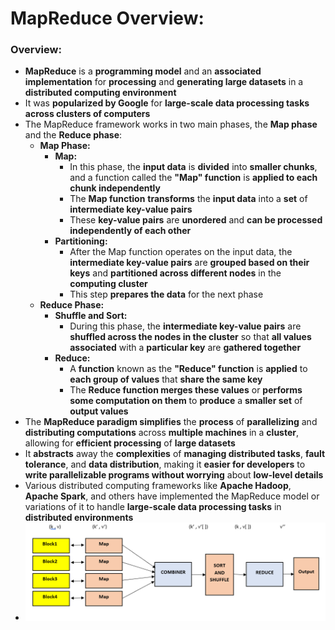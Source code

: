# MapReduce Overview:

### Overview:
* **MapReduce** is a **programming model** and an **associated implementation** for **processing** and **generating 
  large datasets** in a **distributed computing environment**
* It was **popularized by Google** for **large-scale data processing tasks across clusters of computers**
* The MapReduce framework works in two main phases, the **Map phase** and the **Reduce phase**:
  * **Map Phase:**
    * **Map:**
      * In this phase, the **input data** is **divided** into **smaller chunks**, and a function called the **"Map" 
        function** is **applied to each chunk independently**
      * The **Map function** **transforms** the **input data** into a **set** of **intermediate key-value pairs**
      * These **key-value pairs** are **unordered** and **can be processed independently of each other**
    * **Partitioning:**
      * After the Map function operates on the input data, the **intermediate key-value pairs** are **grouped based 
        on their keys** and **partitioned across different nodes** in the **computing cluster**
      * This step **prepares the data** for the next phase
  * **Reduce Phase:**
    * **Shuffle and Sort:**
      * During this phase, the **intermediate key-value pairs** are **shuffled across the nodes in the cluster** so that 
        **all values associated** with a **particular key** are **gathered together**
    * **Reduce:**
      * A **function** known as the **"Reduce" function** is **applied** to **each group of values** that **share the 
        same key**
      * The **Reduce function merges these values** or **performs some computation on them** to **produce** a **smaller 
        set** of **output values**
* The **MapReduce paradigm simplifies** the **process** of **parallelizing** and **distributing computations** across 
  **multiple machines** in a **cluster**, allowing for **efficient processing** of **large datasets**
* It **abstracts** away the **complexities** of **managing distributed tasks**, **fault tolerance**, and **data 
  distribution**, making it **easier for developers** to **write parallelizable programs without worrying** about 
  **low-level details**
* Various distributed computing frameworks like **Apache Hadoop**, **Apache Spark**, and others have implemented the 
  MapReduce model or variations of it to handle **large-scale data processing tasks** in **distributed environments**
* <img src="images/Map_Reduce_Diagram.png" width="500">